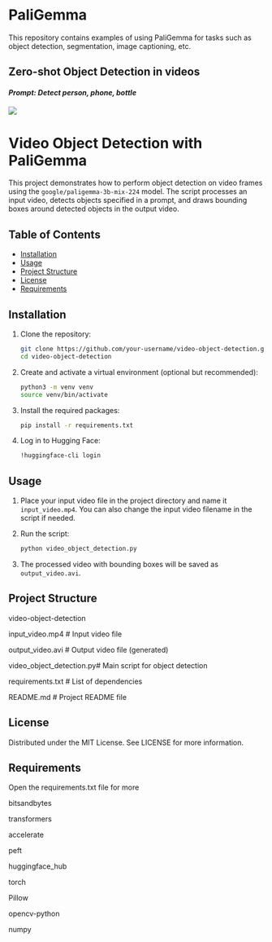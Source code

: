 # PaliGemma
This repository contains examples of using PaliGemma for tasks such as object detection, segmentation, image captioning, etc.

## Zero-shot Object Detection in videos
#### *Prompt:* _Detect person, phone, bottle_
<img src="https://github.com/NSTiwari/PaliGemma/blob/main/assets/ZeroShot_Object_Detection_PaliGemma.gif"/>

# Video Object Detection with PaliGemma

This project demonstrates how to perform object detection on video frames using the `google/paligemma-3b-mix-224` model. The script processes an input video, detects objects specified in a prompt, and draws bounding boxes around detected objects in the output video.

## Table of Contents

- [Installation](#installation)
- [Usage](#usage)
- [Project Structure](#project-structure)
- [License](#license)
- [Requirements](#Requirements)
  
## Installation

1. Clone the repository:
    ```sh
    git clone https://github.com/your-username/video-object-detection.git
    cd video-object-detection
    ```

2. Create and activate a virtual environment (optional but recommended):
    ```sh
    python3 -m venv venv
    source venv/bin/activate
    ```

3. Install the required packages:
    ```sh
    pip install -r requirements.txt
    ```

4. Log in to Hugging Face:
    ```sh
    !huggingface-cli login
    ```

## Usage

1. Place your input video file in the project directory and name it `input_video.mp4`. You can also change the input video filename in the script if needed.

2. Run the script:
    ```sh
    python video_object_detection.py
    ```

3. The processed video with bounding boxes will be saved as `output_video.avi`.

## Project Structure

video-object-detection

input_video.mp4 # Input video file

output_video.avi # Output video file (generated)

video_object_detection.py# Main script for object detection

requirements.txt # List of dependencies

README.md # Project README file

## License

Distributed under the MIT License. See LICENSE for more information.

## Requirements

Open the requirements.txt file for more

bitsandbytes

transformers

accelerate

peft

huggingface_hub

torch

Pillow

opencv-python

numpy
